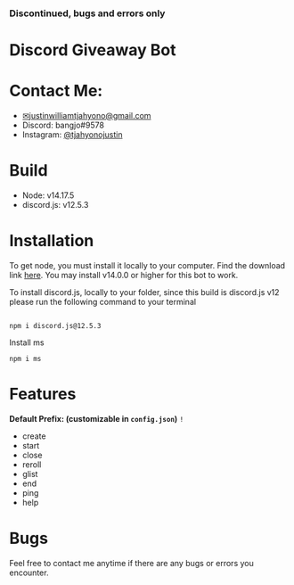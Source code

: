 ### Discontinued, bugs and errors only

# Discord Giveaway Bot



# Contact Me:

- [✉justinwilliamtjahyono@gmail.com](mailto:justinwilliamtjahyono@gmail.com)
- Discord: bangjo#9578
- Instagram: [@tjahyonojustin](https://www.instagram.com/tjahyonojustin/)


# Build
- Node: v14.17.5
- discord.js: v12.5.3

# Installation 

To get node, you must install it locally to your computer. Find the download link [here](https://nodejs.org/en/). You may install v14.0.0 or higher for this bot to work.



To install discord.js, locally to your folder, since this build is discord.js v12 please run the following command to your terminal
```

npm i discord.js@12.5.3

```
Install ms

```
npm i ms

```
# Features

**Default Prefix: (customizable in `config.json`)** `!`

- create
- start
- close
- reroll
- glist
- end
- ping 
- help

# Bugs
Feel free to contact me anytime if there are any bugs or errors you encounter. 
